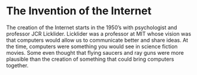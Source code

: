 <h1>The Invention of the Internet</h1>
<p>The creation of the Internet starts in the 1950’s with psychologist and professor JCR Licklider. Licklider was a professor at MIT whose vision was that computers would allow us to communicate better and share ideas. At the time, computers were something you would see in science fiction movies. Some even thought that flying saucers and ray guns were more plausible than the creation of something that could bring computers together.</p>